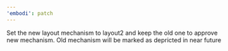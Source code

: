 ```yaml
---
'embodi': patch
---
```


Set the new layout mechanism to layout2 and keep the old one to approve new mechanism. Old mechanism will be marked as depricted in near future
